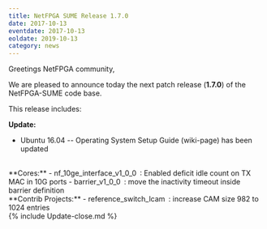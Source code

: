 ```yaml
---
title: NetFPGA SUME Release 1.7.0
date: 2017-10-13
eventdate: 2017-10-13
eoldate: 2019-10-13
category: news
---
```


Greetings NetFPGA community,

We are pleased to announce today the next patch release (**1.7.0**) of the NetFPGA-SUME code base.

This release includes:

**Update:**
- Ubuntu 16.04 -- Operating System Setup Guide (wiki-page) has been updated

<br>
**Cores:**
- nf_10ge_interface_v1_0_0 : Enabled deficit idle count on TX MAC in 10G ports
- barrier_v1_0_0 : move the inactivity timeout inside barrier definition

<br>
**Contrib Projects:**
- reference_switch_lcam : increase CAM size 982 to 1024 entries

<br>
{% include Update-close.md %}
